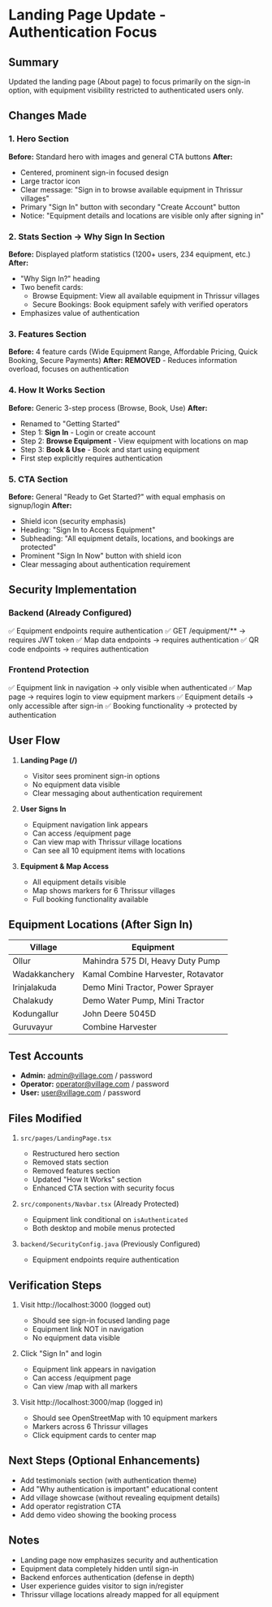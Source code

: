 # Landing Page Update - Authentication Focus

## Summary
Updated the landing page (About page) to focus primarily on the sign-in option, with equipment visibility restricted to authenticated users only.

## Changes Made

### 1. Hero Section
**Before:** Standard hero with images and general CTA buttons
**After:** 
- Centered, prominent sign-in focused design
- Large tractor icon
- Clear message: "Sign in to browse available equipment in Thrissur villages"
- Primary "Sign In" button with secondary "Create Account" button
- Notice: "Equipment details and locations are visible only after signing in"

### 2. Stats Section → Why Sign In Section
**Before:** Displayed platform statistics (1200+ users, 234 equipment, etc.)
**After:**
- "Why Sign In?" heading
- Two benefit cards:
  - Browse Equipment: View all available equipment in Thrissur villages
  - Secure Bookings: Book equipment safely with verified operators
- Emphasizes value of authentication

### 3. Features Section
**Before:** 4 feature cards (Wide Equipment Range, Affordable Pricing, Quick Booking, Secure Payments)
**After:** **REMOVED** - Reduces information overload, focuses on authentication

### 4. How It Works Section
**Before:** Generic 3-step process (Browse, Book, Use)
**After:**
- Renamed to "Getting Started"
- Step 1: **Sign In** - Login or create account
- Step 2: **Browse Equipment** - View equipment with locations on map
- Step 3: **Book & Use** - Book and start using equipment
- First step explicitly requires authentication

### 5. CTA Section
**Before:** General "Ready to Get Started?" with equal emphasis on signup/login
**After:**
- Shield icon (security emphasis)
- Heading: "Sign In to Access Equipment"
- Subheading: "All equipment details, locations, and bookings are protected"
- Prominent "Sign In Now" button with shield icon
- Clear messaging about authentication requirement

## Security Implementation

### Backend (Already Configured)
✅ Equipment endpoints require authentication
✅ GET /equipment/** → requires JWT token
✅ Map data endpoints → requires authentication
✅ QR code endpoints → requires authentication

### Frontend Protection
✅ Equipment link in navigation → only visible when authenticated
✅ Map page → requires login to view equipment markers
✅ Equipment details → only accessible after sign-in
✅ Booking functionality → protected by authentication

## User Flow

1. **Landing Page (/)** 
   - Visitor sees prominent sign-in options
   - No equipment data visible
   - Clear messaging about authentication requirement

2. **User Signs In**
   - Equipment navigation link appears
   - Can access /equipment page
   - Can view map with Thrissur village locations
   - Can see all 10 equipment items with locations

3. **Equipment & Map Access**
   - All equipment details visible
   - Map shows markers for 6 Thrissur villages
   - Full booking functionality available

## Equipment Locations (After Sign In)

| Village | Equipment |
|---------|-----------|
| Ollur | Mahindra 575 DI, Heavy Duty Pump |
| Wadakkanchery | Kamal Combine Harvester, Rotavator |
| Irinjalakuda | Demo Mini Tractor, Power Sprayer |
| Chalakudy | Demo Water Pump, Mini Tractor |
| Kodungallur | John Deere 5045D |
| Guruvayur | Combine Harvester |

## Test Accounts

- **Admin:** admin@village.com / password
- **Operator:** operator@village.com / password
- **User:** user@village.com / password

## Files Modified

1. `src/pages/LandingPage.tsx`
   - Restructured hero section
   - Removed stats section
   - Removed features section  
   - Updated "How It Works" section
   - Enhanced CTA section with security focus

2. `src/components/Navbar.tsx` (Already Protected)
   - Equipment link conditional on `isAuthenticated`
   - Both desktop and mobile menus protected

3. `backend/SecurityConfig.java` (Previously Configured)
   - Equipment endpoints require authentication

## Verification Steps

1. Visit http://localhost:3000 (logged out)
   - Should see sign-in focused landing page
   - Equipment link NOT in navigation
   - No equipment data visible

2. Click "Sign In" and login
   - Equipment link appears in navigation
   - Can access /equipment page
   - Can view /map with all markers

3. Visit http://localhost:3000/map (logged in)
   - Should see OpenStreetMap with 10 equipment markers
   - Markers across 6 Thrissur villages
   - Click equipment cards to center map

## Next Steps (Optional Enhancements)

- Add testimonials section (with authentication theme)
- Add "Why authentication is important" educational content
- Add village showcase (without revealing equipment details)
- Add operator registration CTA
- Add demo video showing the booking process

## Notes

- Landing page now emphasizes security and authentication
- Equipment data completely hidden until sign-in
- Backend enforces authentication (defense in depth)
- User experience guides visitor to sign in/register
- Thrissur village locations already mapped for all equipment
